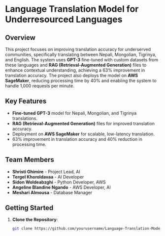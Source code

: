 # Language Translation Model for Underresourced Languages

## Overview

This project focuses on improving translation accuracy for underserved communities, specifically translating between Nepali, Mongolian, Tigrinya, and English. The system uses **GPT-3** fine-tuned with custom datasets from these languages and **RAG (Retrieval-Augmented Generation)** files to enhance contextual understanding, achieving a 63% improvement in translation accuracy. The project also deploys the model on **AWS SageMaker**, reducing processing time by 40% and enabling the system to handle 1,000 requests per minute.

## Key Features

- **Fine-tuned GPT-3** model for Nepali, Mongolian, and Tigrinya translations.
- **RAG (Retrieval-Augmented Generation)** files for improved translation accuracy.
- Deployment on **AWS SageMaker** for scalable, low-latency translation.
- 63% improvement in translation accuracy and 40% reduction in processing time.

## Team Members

- **Shristi Ghimire** - Project Lead, AI
- **Tergel Khoroldavaa** - AI Developer
- **Sidon Woldeabzghi** - Python Developer, AWS
- **Angeline Blandine Ngando** - AWS Developer, AI
- **Meshari Almousa** - Database Manager

## Getting Started

1. **Clone the Repository**:
   ```bash
   git clone https://github.com/yourusername/Language-Translation-Model-for-Underserved-Communities.git

